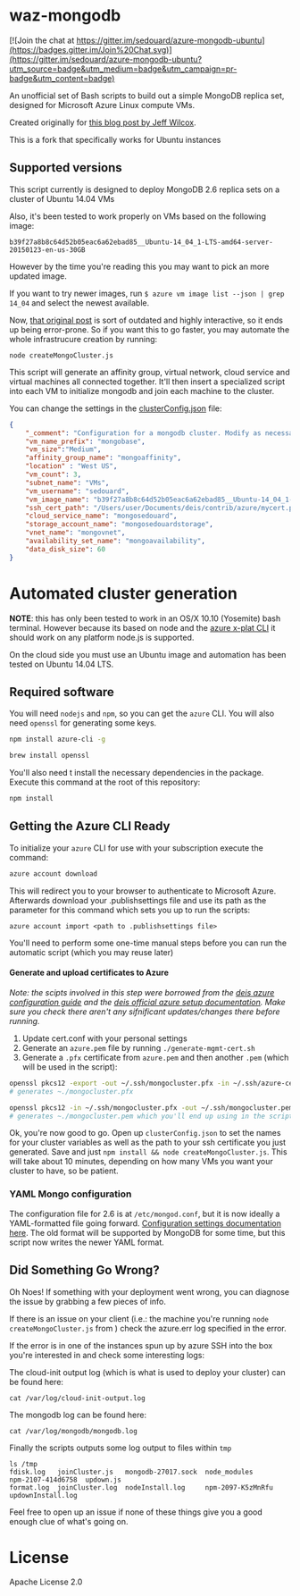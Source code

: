 
waz-mongodb
=======

[![Join the chat at https://gitter.im/sedouard/azure-mongodb-ubuntu](https://badges.gitter.im/Join%20Chat.svg)](https://gitter.im/sedouard/azure-mongodb-ubuntu?utm_source=badge&utm_medium=badge&utm_campaign=pr-badge&utm_content=badge)

An unofficial set of Bash scripts to build out a simple MongoDB replica set, designed for Microsoft Azure Linux compute VMs.

Created originally for [this blog post by Jeff Wilcox](http://www.jeff.wilcox.name/2013/09/mongodb-azure-linux/).

This is a fork that specifically works for Ubuntu instances

## Supported versions

This script currently is designed to deploy MongoDB 2.6 replica sets on a cluster of Ubuntu 14.04 VMs

Also, it's been tested to work properly on VMs based on the following image:

`b39f27a8b8c64d52b05eac6a62ebad85__Ubuntu-14_04_1-LTS-amd64-server-20150123-en-us-30GB`

However by the time you're reading this you may want to pick an more updated image.

If you want to try newer images, run `$ azure vm image list --json | grep 14_04` and select the newest available.

Now, [that original post](http://www.jeff.wilcox.name/2013/09/mongodb-azure-linux/) is sort of outdated and highly interactive, so it ends up being error-prone. So if you want this to go faster, you may automate the whole infrastrucure creation by running:

```
node createMongoCluster.js
```

This script will generate an affinity group, virtual network, cloud service and virtual machines all connected together. It'll then insert a specialized script into each VM to initialize mongodb and join each machine to the cluster.

You can change the settings in the [clusterConfig.json](./clusterConfig.json) file:

```json
{
	"_comment": "Configuration for a mongodb cluster. Modify as necessary. VM Count should always be odd as 1 extrasmall arbiter VM will be created in addition to the number provided",
	"vm_name_prefix": "mongobase",
	"vm_size":"Medium",
	"affinity_group_name": "mongoaffinity",
	"location" : "West US",
	"vm_count": 3,
	"subnet_name": "VMs",
	"vm_username": "sedouard",
	"vm_image_name": "b39f27a8b8c64d52b05eac6a62ebad85__Ubuntu-14_04_1-LTS-amd64-server-20150123-en-us-30GB",
	"ssh_cert_path": "/Users/user/Documents/deis/contrib/azure/mycert.pem",
	"cloud_service_name": "mongosedouard",
	"storage_account_name": "mongosedouardstorage",
	"vnet_name": "mongovnet",
	"availability_set_name": "mongoavailability",
	"data_disk_size": 60
}
```

# Automated cluster generation

**NOTE**: this has only been tested to work in an OS/X 10.10 (Yosemite) bash terminal. However because its based on node and the [azure x-plat CLI](http://npmjs.org/packages/azure-cli) it should work on any platform node.js is supported.

On the cloud side you must use an Ubuntu image and automation has been tested on Ubuntu 14.04 LTS.

## Required software

You will need `nodejs` and `npm`, so you can get the `azure` CLI. You will also need `openssl` for generating some keys.

```bash
npm install azure-cli -g

brew install openssl
```

You'll also need t install the necessary dependencies in the package. Execute this command at the root of this repository:

```bash
npm install
```

## Getting the Azure CLI Ready


To initialize your `azure` CLI for use with your subscription execute the command:

```bash
azure account download
```

This will redirect you to your browser to authenticate to Microsoft Azure. Afterwards download your .publishsettings file and use its path as the parameter for this command which sets you up to run the scripts:

```
azure account import <path to .publishsettings file>
```

You'll need to perform some one-time manual steps before you can run the automatic script (which you may reuse later)

#### Generate and upload certificates to Azure

*Note: the scipts involved in this step were borrowed from the [deis azure configuration guide](https://github.com/deis/deis/tree/master/contrib/azure) and the [deis official azure setup documentation](http://docs.deis.io/en/latest/installing_deis/azure.html#generate-certificates). Make sure you check there aren't any sifnificant updates/changes there before running.*

1. Update cert.conf with your personal settings
2. Generate an `azure.pem` file by running `./generate-mgmt-cert.sh`
3. Generate a `.pfx` certificate from `azure.pem` and then another `.pem` (which will be used in the script):

```bash
openssl pkcs12 -export -out ~/.ssh/mongocluster.pfx -in ~/.ssh/azure-cert.pem -name "My MongoDB cluster cert"
# generates ~./mongocluster.pfx

openssl pkcs12 -in ~/.ssh/mongocluster.pfx -out ~/.ssh/mongocluster.pem -clcerts
# generates ~./mongocluster.pem which you'll end up using in the script
```

Ok, you're now good to go. Open up `clusterConfig.json` to set the names for your cluster variables as well as the path to your ssh certificate you just generated. Save and just `npm install && node createMongoCluster.js`. This will take about 10 minutes, depending on how many VMs you want your cluster to have, so be patient.

### YAML Mongo configuration
The configuration file for 2.6 is at `/etc/mongod.conf`, but it is now ideally a YAML-formatted file going forward. [Configuration settings documentation here](http://docs.mongodb.org/manual/reference/configuration-options/). The old format will be supported by MongoDB for some time, but this script now writes the newer YAML format.

## Did Something Go Wrong?

Oh Noes! If something with your deployment went wrong, you can diagnose the issue by grabbing a few pieces of info.

If there is an issue on your client (i.e.: the machine you're running `node createMongoCluster.js` from ) check the azure.err log specified in the error.

If the error is in one of the instances spun up by azure SSH into the box you're interested in and check some interesting logs:

The cloud-init output log (which is what is used to deploy your cluster) can be found here:
```
cat /var/log/cloud-init-output.log
```

The mongodb log can be found here:
```
cat /var/log/mongodb/mongodb.log
```

Finally the scripts outputs some log output to files within `tmp`

```
ls /tmp
fdisk.log   joinCluster.js   mongodb-27017.sock  node_modules       npm-2107-414d6758  updown.js
format.log  joinCluster.log  nodeInstall.log     npm-2097-K5zMnRfu  updownInstall.log
```

Feel free to open up an issue if none of these things give you a good enough clue of what's going on.

# License
Apache License 2.0
